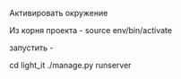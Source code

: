 Активировать окружение

Из корня проекта - source env/bin/activate

запустить -

cd light_it
./manage.py runserver
